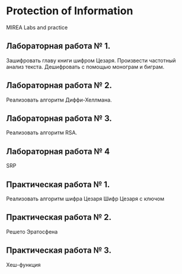 # Protection of Information
MIREA Labs and practice
## Лабораторная работа № 1.
Зашифровать главу книги шифром Цезаря. Произвести частотный анализ текста. Дешифровать с помощью монограм и биграм.

## Лабораторная работа № 2.
Реализовать алгоритм Диффи-Хеллмана.

## Лабораторная работа № 3.
Реализовать алгоритм RSA.

## Лабораторная работа № 4
SRP

## Практическая работа № 1.
Реализовать алгоритм шифра Цезаря Шифр Цезаря с ключом

## Практическая работа № 2.
Решето Эратосфена

## Практическая работа № 3.
Хеш-функция
